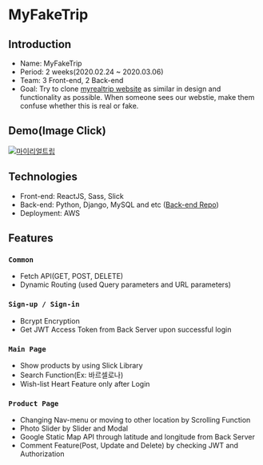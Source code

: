 # MyFakeTrip

## Introduction

- Name: MyFakeTrip
- Period: 2 weeks(2020.02.24 ~ 2020.03.06)
- Team: 3 Front-end, 2 Back-end
- Goal: Try to clone [myrealtrip website](https://myrealtrip.com) as similar in design and functionality as possible. When someone sees our webstie, make them confuse whether this is real or fake.

## Demo(Image Click)

[![마이리얼트립](https://k.kakaocdn.net/dn/t8jNH/btqCyndYMRG/kG3rxJjM6kM8wrwLzu8ZL0/img.png)](https://youtu.be/DQS73OiWkKM)

## Technologies

- Front-end: ReactJS, Sass, Slick
- Back-end: Python, Django, MySQL and etc ([Back-end Repo](https://github.com/wecode-bootcamp-korea/myfaketrip-backend))
- Deployment: AWS

## Features

### `Common`

- Fetch API(GET, POST, DELETE)
- Dynamic Routing (used Query parameters and URL parameters)

### `Sign-up / Sign-in`

- Bcrypt Encryption
- Get JWT Access Token from Back Server upon successful login

### `Main Page`

- Show products by using Slick Library
- Search Function(Ex: 바르셀로나)
- Wish-list Heart Feature only after Login

### `Product Page`

- Changing Nav-menu or moving to other location by Scrolling Function
- Photo Slider by Slider and Modal
- Google Static Map API through latitude and longitude from Back Server
- Comment Feature(Post, Update and Delete) by checking JWT and Authorization
